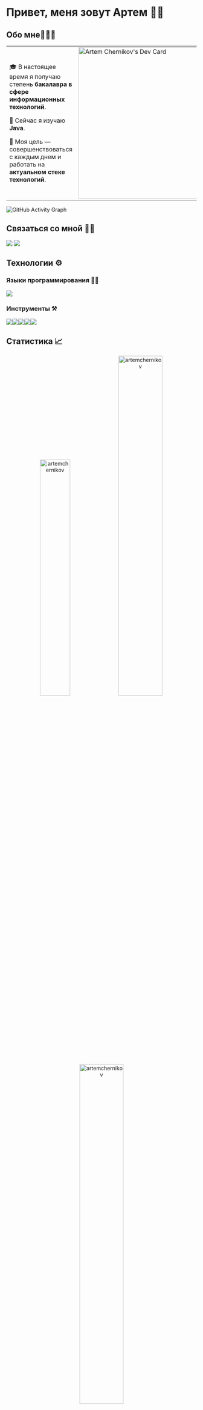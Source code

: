 # Привет, меня зовут Артем 👋🏼

## Обо мне🧑🏼‍💻

<table>
<tr>
<td valign="center">
  
🎓 В настоящее время я получаю степень **бакалавра в сфере информационных технологий**.
  
🌱 Сейчас я изучаю **Java**.
  
🎯 Моя цель — совершенствоваться с каждым днем и работать на **актуальном стеке технологий**.
  
  <td>
      <a href="https://app.daily.dev/ArtemChernikov"><img src="https://api.daily.dev/devcards/ce37edddea1046a78e7b555057c6fae3.png?r=ady" width="400" alt="Artem Chernikov's Dev Card"/></a>
    </td>
  
  </tr>
</table>

![GitHub Activity Graph](https://activity-graph.herokuapp.com/graph?username=ArtemChernikov&theme=dracula&hide_border=true)

## Связаться со мной 👋🏼

<p align="left"> 
<a href="https://t.me/OvercomingJunk" target="blank"><img src="https://img.icons8.com/clouds/50/000000/telegram-app.png"/></a>
<a href="https://www.instagram.com/nelsonmandela_812/" target="blank"><img src="https://img.icons8.com/clouds/50/000000/instagram-new--v3.png"/></a>  
</p>

## Технологии ⚙️

### Языки программирования ✍🏼

<img src="https://img.icons8.com/color/50/000000/java-coffee-cup-logo--v1.png"/>

### Инструменты ⚒️
<img src="https://img.icons8.com/color/48/000000/intellij-idea.png"/><img src="https://img.icons8.com/color/48/000000/git.png"/><img src="https://img.icons8.com/bubbles/50/000000/github.png"/><img src="https://img.icons8.com/ios/50/000000/maven-ios.png"/><img src="https://img.icons8.com/color/50/000000/postgreesql.png"/>

## Статистика 📈

<p align="center">
<img width="40%" src="https://github-readme-stats.vercel.app/api/top-langs?username=artemchernikov&show_icons=true&theme=dracula&title_color=ff8000&text_color=ffffff&bg_color=6a6a6a&locale=en&layout=compact&hide_border=true" alt="artemchernikov" /> 
<img width="48%" src="https://github-readme-stats.vercel.app/api?username=artemchernikov&show_icons=true&theme=dracula&title_color=ff8000&text_color=ffffff&bg_color=6a6a6a&locale=en&hide_border=true" alt="artemchernikov" />
<img width="48%" src="https://github-readme-streak-stats.herokuapp.com/?user=artemchernikov&theme=highcontrast&hide_border=true" alt="artemchernikov" />
</p>
